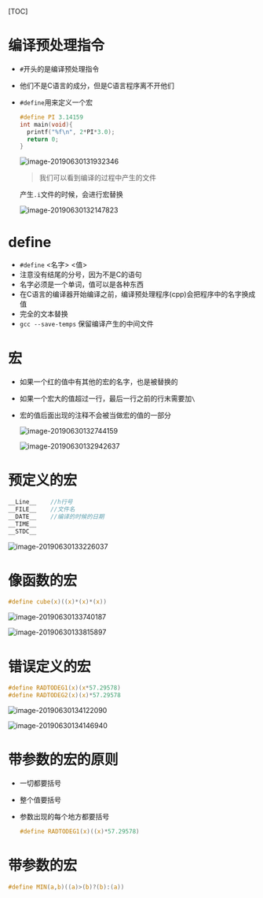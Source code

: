 [TOC]

# 编译预处理指令

* `#`开头的是编译预处理指令

* 他们不是C语言的成分，但是C语言程序离不开他们

* `#define`用来定义一个宏

  ```c
  #define PI 3.14159
  int main(void){
    printf("%f\n", 2*PI*3.0);
    return 0;
  }
  ```

  ![image-20190630131932346](/Users/chenyansong/Documents/note/images/c_languge/image-20190630131932346.png)

  > 我们可以看到编译的过程中产生的文件

  产生`.i`文件的时候，会进行宏替换

  ![image-20190630132147823](/Users/chenyansong/Documents/note/images/c_languge/image-20190630132147823.png)

# define

* `#define` <名字> <值>
* 注意没有结尾的分号，因为不是C的语句
* 名字必须是一个单词，值可以是各种东西
* 在C语言的编译器开始编译之前，编译预处理程序(cpp)会把程序中的名字换成值
* 完全的文本替换
* `gcc --save-temps` 保留编译产生的中间文件



# 宏

* 如果一个红的值中有其他的宏的名字，也是被替换的

* 如果一个宏大的值超过一行，最后一行之前的行末需要加`\`

* 宏的值后面出现的注释不会被当做宏的值的一部分

  ![image-20190630132744159](/Users/chenyansong/Documents/note/images/c_languge/image-20190630132744159.png)

  ![image-20190630132942637](/Users/chenyansong/Documents/note/images/c_languge/image-20190630132942637.png)

# 预定义的宏

```C
__Line__	//h行号
__FILE__	//文件名
__DATE__	//编译的时候的日期
__TIME__
__STDC__
```

![image-20190630133226037](/Users/chenyansong/Documents/note/images/c_languge/image-20190630133226037.png)



# 像函数的宏

```c
#define cube(x)((x)*(x)*(x))
```

![image-20190630133740187](/Users/chenyansong/Documents/note/images/c_languge/image-20190630133740187.png)

![image-20190630133815897](/Users/chenyansong/Documents/note/images/c_languge/image-20190630133815897.png)



# 错误定义的宏

```c
#define RADTODEG1(x)(x*57.29578)
#define RADTODEG2(x)(x)*57.29578
```

![image-20190630134122090](/Users/chenyansong/Documents/note/images/c_languge/image-20190630134122090.png)

![image-20190630134146940](/Users/chenyansong/Documents/note/images/c_languge/image-20190630134146940.png)



# 带参数的宏的原则

* 一切都要括号

* 整个值要括号

* 参数出现的每个地方都要括号

  ```c
  #define RADTODEG1(x)((x)*57.29578)
  ```

  

# 带参数的宏

```c
#define MIN(a,b)((a)>(b)?(b):(a))
```

